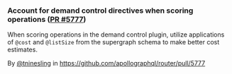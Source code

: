 ### Account for demand control directives when scoring operations ([PR #5777](https://github.com/apollographql/router/pull/5777))

When scoring operations in the demand control plugin, utilize applications of `@cost` and `@listSize` from the supergraph schema to make better cost estimates.

By [@tninesling](https://github.com/tninesling) in https://github.com/apollographql/router/pull/5777
